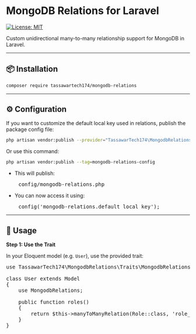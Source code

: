 # MongoDB Relations for Laravel

[![License: MIT](https://img.shields.io/badge/License-MIT-blue.svg)](LICENSE)

Custom unidirectional many-to-many relationship support for MongoDB in Laravel.

---

## 📦 Installation

```bash
composer require tassawartech174/mongodb-relations

```
---

## ⚙️ Configuration

If you want to customize the default local key used in relations, publish the package config file:

```bash
php artisan vendor:publish --provider="TassawarTech174\MongodbRelations\MongodbRelationsServiceProvider" --tag=mongodb-relations-config

```
Or use this command:

```bash
php artisan vendor:publish --tag=mongodb-relations-config

```

- This will publish:

<pre>
    config/mongodb-relations.php
</pre>

- You can now access it using:

<pre>
    config('mongodb-relations.default_local_key');
</pre>

---

## 🚀 Usage

**Step 1: Use the Trait**

In your Eloquent model (e.g. `User`), use the provided trait:

<!-- - `<code>` is inline, not block-level
- Doesn't render multiline code or syntax highlighting
- GitHub Markdown prefers triple backticks (` ```php `)

---

Would you like me to help format other sections like `Usage` or `API` in this same style? -->

<pre>
use TassawarTech174\MongodbRelations\Traits\MongodbRelations;

class User extends Model
{
    use MongodbRelations;

    public function roles()
    {
        return $this->manyToManyRelation(Role::class, 'role_ids');
    }
}
</pre>